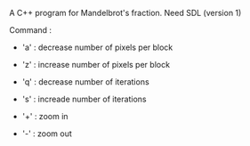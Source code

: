 A C++ program for Mandelbrot's fraction.
Need SDL (version 1)

Command :
* 'a' : decrease number of pixels per block
	
* 'z' : increase number of pixels per block
  
* 'q' : decrease number of iterations

* 's' : increade number of iterations 

* '+' : zoom in

* '-' : zoom out

